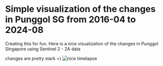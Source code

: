 # Simple visualization of the changes in Punggol SG from 2016-04 to 2024-08
Creating this for fun. Here is a nice visualization of the changes in Punggol Singapore using Sentinel 2 - 2A data

changes are pretty stark =) 
![nice timelapse](https://github.com/colintzw/sentinel2-punggol/blob/main/visualizations/punggol_timelapse_2016-04_2024-08.gif)
